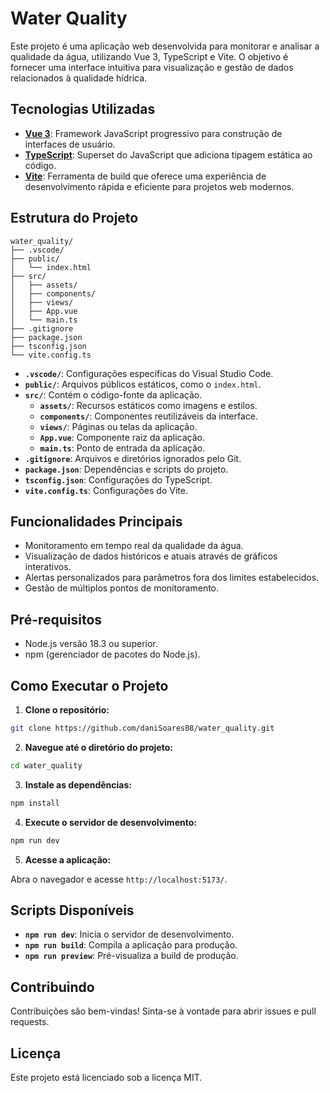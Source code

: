 # Water Quality

Este projeto é uma aplicação web desenvolvida para monitorar e analisar a qualidade da água, utilizando Vue 3, TypeScript e Vite. O objetivo é fornecer uma interface intuitiva para visualização e gestão de dados relacionados à qualidade hídrica.

## Tecnologias Utilizadas

- **[Vue 3](https://vuejs.org/)**: Framework JavaScript progressivo para construção de interfaces de usuário.
- **[TypeScript](https://www.typescriptlang.org/)**: Superset do JavaScript que adiciona tipagem estática ao código.
- **[Vite](https://vitejs.dev/)**: Ferramenta de build que oferece uma experiência de desenvolvimento rápida e eficiente para projetos web modernos.

## Estrutura do Projeto

```
water_quality/
├── .vscode/
├── public/
│   └── index.html
├── src/
│   ├── assets/
│   ├── components/
│   ├── views/
│   ├── App.vue
│   └── main.ts
├── .gitignore
├── package.json
├── tsconfig.json
└── vite.config.ts
```

- **`.vscode/`**: Configurações específicas do Visual Studio Code.
- **`public/`**: Arquivos públicos estáticos, como o `index.html`.
- **`src/`**: Contém o código-fonte da aplicação.
  - **`assets/`**: Recursos estáticos como imagens e estilos.
  - **`components/`**: Componentes reutilizáveis da interface.
  - **`views/`**: Páginas ou telas da aplicação.
  - **`App.vue`**: Componente raiz da aplicação.
  - **`main.ts`**: Ponto de entrada da aplicação.
- **`.gitignore`**: Arquivos e diretórios ignorados pelo Git.
- **`package.json`**: Dependências e scripts do projeto.
- **`tsconfig.json`**: Configurações do TypeScript.
- **`vite.config.ts`**: Configurações do Vite.

## Funcionalidades Principais

- Monitoramento em tempo real da qualidade da água.
- Visualização de dados históricos e atuais através de gráficos interativos.
- Alertas personalizados para parâmetros fora dos limites estabelecidos.
- Gestão de múltiplos pontos de monitoramento.

## Pré-requisitos

- Node.js versão 18.3 ou superior.
- npm (gerenciador de pacotes do Node.js).

## Como Executar o Projeto

1. **Clone o repositório:**

```bash
git clone https://github.com/daniSoares08/water_quality.git
```

2. **Navegue até o diretório do projeto:**

```bash
cd water_quality
```

3. **Instale as dependências:**

```bash
npm install
```

4. **Execute o servidor de desenvolvimento:**

```bash
npm run dev
```

5. **Acesse a aplicação:**

Abra o navegador e acesse `http://localhost:5173/`.

## Scripts Disponíveis

- **`npm run dev`**: Inicia o servidor de desenvolvimento.
- **`npm run build`**: Compila a aplicação para produção.
- **`npm run preview`**: Pré-visualiza a build de produção.

## Contribuindo

Contribuições são bem-vindas! Sinta-se à vontade para abrir issues e pull requests.

## Licença

Este projeto está licenciado sob a licença MIT.

